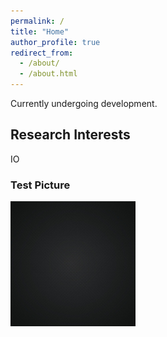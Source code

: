 ```yaml
---
permalink: /
title: "Home"
author_profile: true
redirect_from: 
  - /about/
  - /about.html
---
```


Currently undergoing development.

Research Interests
------
IO

### Test Picture
![Test](/images/temp.jpg)
